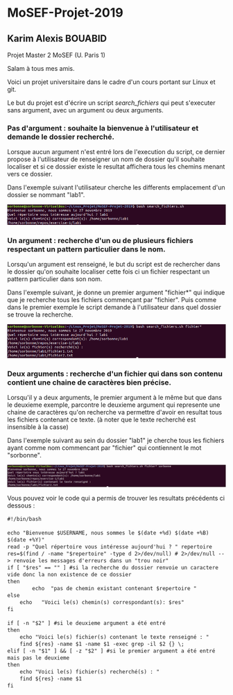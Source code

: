 # MoSEF-Projet-2019
## Karim Alexis BOUABID
Projet Master 2 MoSEF (U. Paris 1)

Salam à tous mes amis.

Voici un projet universitaire dans le cadre d'un cours portant sur Linux et git.

Le but du projet est d'écrire un script *search_fichiers* qui peut s'executer sans argument, avec un argument ou deux arguments.

### Pas d'argument : souhaite la bienvenue à l'utilisateur et demande le dossier recherché.

Lorsque aucun argument n'est entré lors de l'execution du script, ce dernier propose à l'utilisateur de renseigner un nom de dossier qu'il souhaite localiser et si ce dossier existe le resultat affichera tous les chemins menant vers ce dossier.

Dans l'exemple suivant l'utilisateur cherche les differents emplacement d'un dossier se nommant "lab1".

![Exemple](https://github.com/Kagnarok75/MoSEF-Projet-2019/blob/master/Images/projet1.png)

### Un argument : recherche d'un ou de plusieurs fichiers respectant un pattern particulier dans le nom.

Lorsqu'un argument est renseigné, le but du script est de rechercher dans le dossier qu'on souhaite localiser cette fois ci un fichier respectant un pattern particulier dans son nom.

Dans l'exemple suivant, je donne un premier argument "fichier*" qui indique que je recherche tous les fichiers commençant par "fichier". Puis comme dans le premier exemple le script demande à l'utilisateur dans quel dossier se trouve la recherche.

![Exemple](https://github.com/Kagnarok75/MoSEF-Projet-2019/blob/master/Images/projet2.png)

### Deux arguments : recherche d'un fichier qui dans son contenu contient une chaine de caractères bien précise.

Lorsqu'il y a deux arguments, le premier argument à le même but que dans le deuxieme exemple, parcontre le deuxieme argument qui represente une chaine de caractères qu'on recherche va permettre d'avoir en resultat tous les fichiers contenant ce texte. (à noter que le texte recherché est insensible à la casse)

Dans l'exemple suivant au sein du dossier "lab1" je cherche tous les fichiers ayant comme nom commencant par "fichier" qui contiennent le mot "sorbonne".

![Exemple](https://github.com/Kagnarok75/MoSEF-Projet-2019/blob/master/Images/projet3.png)

Vous pouvez voir le code qui a permis de trouver les resultats précédents ci dessous :

``` 
#!/bin/bash

echo "Bienvenue $USERNAME, nous sommes le $(date +%d) $(date +%B) $(date +%Y)"
read -p "Quel répertoire vous intéresse aujourd'hui ? " repertoire
res=$(find / -name "$repertoire" -type d 2>/dev/null) # 2>/dev/null --> renvoie les messages d'erreurs dans un "trou noir"
if [ "$res" == "" ] #si la recherche du dossier renvoie un caractere vide donc la non existence de ce dossier
then
        echo  "pas de chemin existant contenant $repertoire "
else
	echo   "Voici le(s) chemin(s) correspondant(s): $res"
fi

if [ -n "$2" ] #si le deuxieme argument a été entré
then
	echo "Voici le(s) fichier(s) contenant le texte renseigné : "
	find ${res} -name $1 -name $1 -exec grep -il $2 {} \;
elif [ -n "$1" ] && [ -z "$2" ] #si le premier argument a été entré mais pas le deuxieme
then
	echo "Voici le(s) fichier(s) recherché(s) : "
	find ${res} -name $1
fi
```
